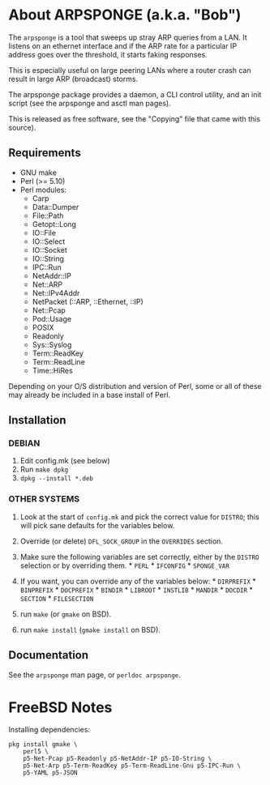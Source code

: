 # About ARPSPONGE (a.k.a. "Bob")

The `arpsponge` is a tool that sweeps up stray ARP queries from a LAN. It listens on an ethernet interface and if the ARP rate for a particular IP address goes over the threshold, it starts faking responses.

This is especially useful on large peering LANs where a router crash can result in large ARP (broadcast) storms.

The arpsponge package provides a daemon, a CLI control utility, and an init script (see the arpsponge and asctl man pages).

This is released as free software, see the "Copying" file that came with this source).

## Requirements

  * GNU make
  * Perl (>= 5.10)
  * Perl modules:
    * Carp
    * Data::Dumper
    * File::Path
    * Getopt::Long
    * IO::File
    * IO::Select
    * IO::Socket
    * IO::String
    * IPC::Run
    * NetAddr::IP
    * Net::ARP
    * Net::IPv4Addr
    * NetPacket (::ARP, ::Ethernet, ::IP)
    * Net::Pcap
    * Pod::Usage
    * POSIX
    * Readonly
    * Sys::Syslog
    * Term::ReadKey
    * Term::ReadLine
    * Time::HiRes

Depending on your O/S distribution and version of Perl, some or all of these may already be included in a base install of Perl.

## Installation

### DEBIAN

  1. Edit config.mk (see below)
  2. Run `make dpkg`
  3. `dpkg --install *.deb`

### OTHER SYSTEMS

  1. Look at the start of `config.mk` and pick the correct value for `DISTRO`; this will pick sane defaults for the variables below.
  2. Override (or delete) `DFL_SOCK_GROUP` in the `OVERRIDES` section.
  3. Make sure the following variables are set correctly, either by the `DISTRO` selection or by overriding them.
    * `PERL`
    * `IFCONFIG`
    * `SPONGE_VAR`
  4. If you want, you can override any of the variables below:
    * `DIRPREFIX`
    * `BINPREFIX`
    * `DOCPREFIX`
    * `BINDIR`
    * `LIBROOT`
    * `INSTLIB`
    * `MANDIR`
    * `DOCDIR`
    * `SECTION`
    * `FILESECTION`
  5. run `make` (or `gmake` on BSD).

  6. run `make install` (`gmake install` on BSD).

## Documentation

See the `arpsponge` man page, or `perldoc arpsponge`.

# FreeBSD Notes

Installing dependencies:

```
pkg install gmake \
    perl5 \
    p5-Net-Pcap p5-Readonly p5-NetAddr-IP p5-IO-String \
    p5-Net-Arp p5-Term-ReadKey p5-Term-ReadLine-Gnu p5-IPC-Run \
    p5-YAML p5-JSON
```
